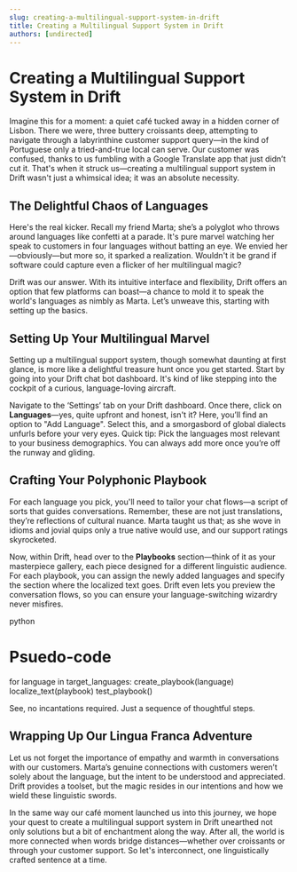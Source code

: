 ```yaml
---
slug: creating-a-multilingual-support-system-in-drift
title: Creating a Multilingual Support System in Drift
authors: [undirected]
---
```


# Creating a Multilingual Support System in Drift

Imagine this for a moment: a quiet café tucked away in a hidden corner of Lisbon. There we were, three buttery croissants deep, attempting to navigate through a labyrinthine customer support query—in the kind of Portuguese only a tried-and-true local can serve. Our customer was confused, thanks to us fumbling with a Google Translate app that just didn’t cut it. That's when it struck us—creating a multilingual support system in Drift wasn't just a whimsical idea; it was an absolute necessity.

## The Delightful Chaos of Languages

Here's the real kicker. Recall my friend Marta; she’s a polyglot who throws around languages like confetti at a parade. It's pure marvel watching her speak to customers in four languages without batting an eye. We envied her—obviously—but more so, it sparked a realization. Wouldn't it be grand if software could capture even a flicker of her multilingual magic? 

Drift was our answer. With its intuitive interface and flexibility, Drift offers an option that few platforms can boast—a chance to mold it to speak the world's languages as nimbly as Marta. Let’s unweave this, starting with setting up the basics.

## Setting Up Your Multilingual Marvel

Setting up a multilingual support system, though somewhat daunting at first glance, is more like a delightful treasure hunt once you get started. Start by going into your Drift chat bot dashboard. It's kind of like stepping into the cockpit of a curious, language-loving aircraft. 

Navigate to the ‘Settings’ tab on your Drift dashboard. Once there, click on **Languages**—yes, quite upfront and honest, isn't it? Here, you’ll find an option to "Add Language". Select this, and a smorgasbord of global dialects unfurls before your very eyes. Quick tip: Pick the languages most relevant to your business demographics. You can always add more once you’re off the runway and gliding.

## Crafting Your Polyphonic Playbook

For each language you pick, you'll need to tailor your chat flows—a script of sorts that guides conversations. Remember, these are not just translations, they’re reflections of cultural nuance. Marta taught us that; as she wove in idioms and jovial quips only a true native would use, and our support ratings skyrocketed.

Now, within Drift, head over to the **Playbooks** section—think of it as your masterpiece gallery, each piece designed for a different linguistic audience. For each playbook, you can assign the newly added languages and specify the section where the localized text goes. Drift even lets you preview the conversation flows, so you can ensure your language-switching wizardry never misfires.

python
# Psuedo-code 
for language in target_languages:
    create_playbook(language)
    localize_text(playbook)
    test_playbook()


See, no incantations required. Just a sequence of thoughtful steps.

## Wrapping Up Our Lingua Franca Adventure

Let us not forget the importance of empathy and warmth in conversations with our customers. Marta’s genuine connections with customers weren’t solely about the language, but the intent to be understood and appreciated. Drift provides a toolset, but the magic resides in our intentions and how we wield these linguistic swords.

In the same way our café moment launched us into this journey, we hope your quest to create a multilingual support system in Drift unearthed not only solutions but a bit of enchantment along the way. After all, the world is more connected when words bridge distances—whether over croissants or through your customer support. So let's interconnect, one linguistically crafted sentence at a time.